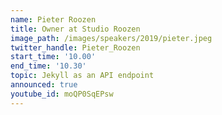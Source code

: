 ```yaml
---
name: Pieter Roozen
title: Owner at Studio Roozen
image_path: /images/speakers/2019/pieter.jpeg
twitter_handle: Pieter_Roozen
start_time: '10.00'
end_time: '10.30'
topic: Jekyll as an API endpoint
announced: true
youtube_id: moQP0SqEPsw
---
```

